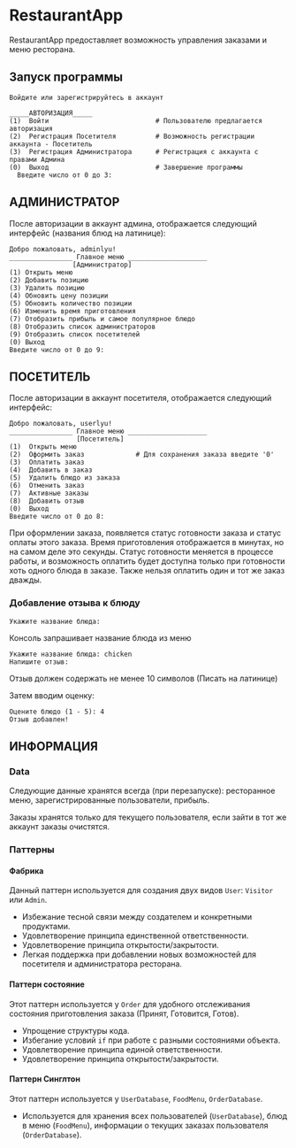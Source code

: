 # RestaurantApp

RestaurantApp предоставляет возможность управления заказами и меню ресторана.

## Запуск программы

```plaintext
Войдите или зарегистрируйтесь в аккаунт

_____АВТОРИЗАЦИЯ_____
(1)  Войти                           # Пользователю предлагается авторизация
(2)  Регистрация Посетителя          # Возможность регистрации аккаунта - Посетитель
(3)  Регистрация Администратора      # Регистрация с аккаунта с правами Админа
(0)  Выход                           # Завершение программы
  Введите число от 0 до 3:
```

## АДМИНИСТРАТОР

После авторизации в аккаунт админа, отображается следующий интерфейс (названия блюд на латинице):

```plaintext
Добро пожаловать, adminlyu!
________________ Главное меню ____________________
                [Администратор]
(1) Открыть меню 
(2) Добавить позицию
(3) Удалить позицию
(4) Обновить цену позиции
(5) Обновить количество позиции
(6) Изменить время приготовления
(7) Отобразить прибыль и самое популярное блюдо
(8) Отобразить список администраторов 
(9) Отобразить список посетителей
(0) Выход
Введите число от 0 до 9:
```

## ПОСЕТИТЕЛЬ

После авторизации в аккаунт посетителя, отображается следующий интерфейс:

```plaintext
Добро пожаловать, userlyu!
________________ Главное меню ____________________
                 [Посетитель]
(1)  Открыть меню
(2)  Оформить заказ             # Для сохранения заказа введите '0' 
(3)  Оплатить заказ
(4)  Добавить в заказ
(5)  Удалить блюдо из заказа
(6)  Отменить заказ
(7)  Активные заказы
(8)  Добавить отзыв
(0)  Выход
Введите число от 0 до 8: 
```

При оформлении заказа, появляется статус готовности заказа и статус оплаты этого заказа. Время приготовления отображается в минутах, но на самом деле это секунды. Статус готовности меняется в процессе работы, и возможность оплатить будет доступна только при готовности хоть одного блюда в заказе. Также нельзя оплатить один и тот же заказ дважды.

### Добавление отзыва к блюду

```plaintext
Укажите название блюда: 
```

Консоль запрашивает название блюда из меню

```plaintext
Укажите название блюда: chicken
Напишите отзыв:
```

Отзыв должен содержать не менее 10 символов (Писать на латинице)

Затем вводим оценку:

```plaintext
Оцените блюдо (1 - 5): 4
Отзыв добавлен!
```

## ИНФОРМАЦИЯ

### Data 
Следующие данные хранятся всегда (при перезапуске): ресторанное меню, зарегистрированные пользователи, прибыль.

Заказы хранятся только для текущего пользователя, если зайти в тот же аккаунт заказы очистятся.

### Паттерны

#### Фабрика

Данный паттерн используется для создания двух видов `User`: `Visitor` или `Admin`.

- Избежание тесной связи между создателем и конкретными продуктами.
- Удовлетворение принципа единственной ответственности.
- Удовлетворение принципа открытости/закрытости.
- Легкая поддержка при добавлении новых возможностей для посетителя и администратора ресторана.

#### Паттерн состояние

Этот паттерн используется у `Order` для удобного отслеживания состояния приготовления заказа (Принят, Готовится, Готов).

- Упрощение структуры кода.
- Избегание условий `if` при работе с разными состояниями объекта.
- Удовлетворение принципа единой ответственности.
- Удовлетворение принципа открытости/закрытости.

#### Паттерн Синглтон

Этот паттерн используется у `UserDatabase`, `FoodMenu`, `OrderDatabase`.

- Используется для хранения всех пользователей (`UserDatabase`), блюд в меню (`FoodMenu`), информации о текущих заказах пользователя (`OrderDatabase`).